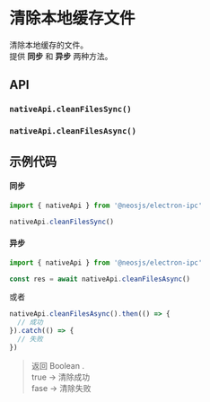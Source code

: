 # 清除本地缓存文件

清除本地缓存的文件。  
提供 **同步** 和 **异步** 两种方法。


## API
### `nativeApi.cleanFilesSync()` <BadgeTip text="同步" type="blue"></BadgeTip>
### `nativeApi.cleanFilesAsync()` <BadgeTip text="异步" type="green"></BadgeTip>
### 

## 示例代码
#### 同步
```js
import { nativeApi } from '@neosjs/electron-ipc'

nativeApi.cleanFilesSync()
```

#### 异步
```js
import { nativeApi } from '@neosjs/electron-ipc'

const res = await nativeApi.cleanFilesAsync()
```
或者
```js
nativeApi.cleanFilesAsync().then(() => {
  // 成功
}).catch(() => {
  // 失败
})
```
> 返回 Boolean .   
true -> 清除成功    
fase -> 清除失败
